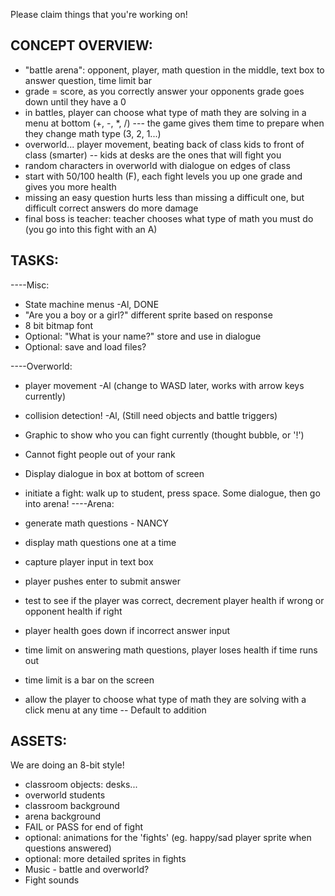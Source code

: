 Please claim things that you're working on!

CONCEPT OVERVIEW:
--------
- "battle arena": opponent, player, math question in the middle, text box to answer question, time limit bar
- grade = score, as you correctly answer your opponents grade goes down until they have a 0
- in battles, player can choose what type of math they are solving in a menu at bottom (+, -, *, /)
--- the game gives them time to prepare when they change math type (3, 2, 1...)
- overworld... player movement, beating back of class kids to front of class (smarter)
-- kids at desks are the ones that will fight you
- random characters in overworld with dialogue on edges of class 
- start with 50/100 health (F), each fight levels you up one grade and gives you more health
- missing an easy question hurts less than missing a difficult one, but difficult correct answers do more damage
- final boss is teacher: teacher chooses what type of math you must do (you go into this fight with an A)

TASKS:
------
----Misc:
- State machine menus -Al, DONE
- "Are you a boy or a girl?" different sprite based on response
- 8 bit bitmap font
- Optional: "What is your name?" store and use in dialogue
- Optional: save and load files?

----Overworld:
- player movement -Al (change to WASD later, works with arrow keys currently)
- collision detection! -Al, (Still need objects and battle triggers)
- Graphic to show who you can fight currently (thought bubble, or '!')
- Cannot fight people out of your rank
- Display dialogue in box at bottom of screen
- initiate a fight: walk up to student, press space. Some dialogue, then go into arena!
----Arena:
- generate math questions - NANCY
- display math questions one at a time
- capture player input in text box
- player pushes enter to submit answer
- test to see if the player was correct, decrement player health if wrong or opponent health if right
- player health goes down if incorrect answer input

- time limit on answering math questions, player loses health if time runs out
- time limit is a bar on the screen
- allow the player to choose what type of math they are solving with a click menu at any time
-- Default to addition

ASSETS:
-------
We are doing an 8-bit style!
- classroom objects: desks...
- overworld students
- classroom background
- arena background
- FAIL or PASS for end of fight
- optional: animations for the 'fights' (eg. happy/sad player sprite when questions answered)
- optional: more detailed sprites in fights
- Music - battle and overworld?
- Fight sounds